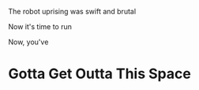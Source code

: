 The robot uprising was swift and brutal

Now it's time to run

Now, you've

# Gotta Get Outta This Space
